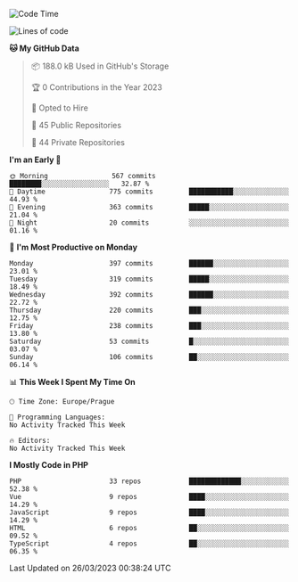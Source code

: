 <!--START_SECTION:waka-->
![Code Time](http://img.shields.io/badge/Code%20Time-1%2C583%20hrs%2058%20mins-blue)

![Lines of code](https://img.shields.io/badge/From%20Hello%20World%20I%27ve%20Written-530.6%20thousand%20lines%20of%20code-blue)

**🐱 My GitHub Data** 

> 📦 188.0 kB Used in GitHub's Storage 
 > 
> 🏆 0 Contributions in the Year 2023
 > 
> 💼 Opted to Hire
 > 
> 📜 45 Public Repositories 
 > 
> 🔑 44 Private Repositories 
 > 
**I'm an Early 🐤** 

```text
🌞 Morning                567 commits         ████████░░░░░░░░░░░░░░░░░   32.87 % 
🌆 Daytime                775 commits         ███████████░░░░░░░░░░░░░░   44.93 % 
🌃 Evening                363 commits         █████░░░░░░░░░░░░░░░░░░░░   21.04 % 
🌙 Night                  20 commits          ░░░░░░░░░░░░░░░░░░░░░░░░░   01.16 % 
```
📅 **I'm Most Productive on Monday** 

```text
Monday                   397 commits         ██████░░░░░░░░░░░░░░░░░░░   23.01 % 
Tuesday                  319 commits         █████░░░░░░░░░░░░░░░░░░░░   18.49 % 
Wednesday                392 commits         ██████░░░░░░░░░░░░░░░░░░░   22.72 % 
Thursday                 220 commits         ███░░░░░░░░░░░░░░░░░░░░░░   12.75 % 
Friday                   238 commits         ███░░░░░░░░░░░░░░░░░░░░░░   13.80 % 
Saturday                 53 commits          █░░░░░░░░░░░░░░░░░░░░░░░░   03.07 % 
Sunday                   106 commits         ██░░░░░░░░░░░░░░░░░░░░░░░   06.14 % 
```


📊 **This Week I Spent My Time On** 

```text
🕑︎ Time Zone: Europe/Prague

💬 Programming Languages: 
No Activity Tracked This Week

🔥 Editors: 
No Activity Tracked This Week
```

**I Mostly Code in PHP** 

```text
PHP                      33 repos            █████████████░░░░░░░░░░░░   52.38 % 
Vue                      9 repos             ████░░░░░░░░░░░░░░░░░░░░░   14.29 % 
JavaScript               9 repos             ████░░░░░░░░░░░░░░░░░░░░░   14.29 % 
HTML                     6 repos             ██░░░░░░░░░░░░░░░░░░░░░░░   09.52 % 
TypeScript               4 repos             ██░░░░░░░░░░░░░░░░░░░░░░░   06.35 % 
```




 Last Updated on 26/03/2023 00:38:24 UTC
<!--END_SECTION:waka-->
<!--
**AlexKratky/AlexKratky** is a ✨ _special_ ✨ repository because its `README.md` (this file) appears on your GitHub profile.

Here are some ideas to get you started:

- 🔭 I’m currently working on ...
- 🌱 I’m currently learning ...
- 👯 I’m looking to collaborate on ...
- 🤔 I’m looking for help with ...
- 💬 Ask me about ...
- 📫 How to reach me: ...
- 😄 Pronouns: ...
- ⚡ Fun fact: ...
-->
